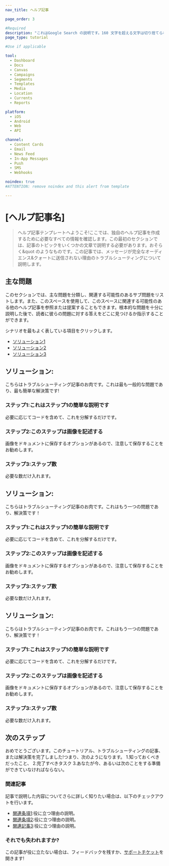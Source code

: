 ```yaml
---
nav_title: ヘルプ記事

page_order: 3

#Required
description: "これはGoogle Search の説明です。160 文字を超える文字は切り捨てられ、短く保ちます。"
page_type: tutorial

#Use if applicable

tool:
  - Dashboard
  - Docs
  - Canvas
  - Campaigns
  - Segments
  - Templates
  - Media
  - Location
  - Currents
  - Reports

platform:
  - iOS
  - Android
  - Web
  - API

channel:
  - Content Cards
  - Email
  - News Feed
  - In-App Messages
  - Push
  - SMS
  - Webhooks

noindex: true
#ATTENTION: remove noindex and this alert from template

---
```


# [ヘルプ記事名]

> ヘルプ記事テンプレートへようこそ!ここでは、独自のヘルプ記事を作成するために必要なすべての情報を確認します。この最初のセクションでは、記事のトピックをいくつかの文章で説明する必要があります。おそらく&quot のようなものです。この記事では、メッセージが完全なオーディエンス&クォートに送信されない理由のトラブルシューティングについて説明します。

## 主な問題

このセクションでは、主な問題を分類し、関連する可能性のあるサブ問題をリストします。また、このスペースを使用して、このスペースに関連する可能性のある他のヘルプ記事を参照または提案することもできます。根本的な問題を十分に説明した後で、読者に彼らの問題に対する答えをどこに見つけるか指示することができます。

シナリオを最もよく表している項目をクリックします。
- [ソリューション1](#solution-1)
- [ソリューション2](#solution-2)
- [ソリューション3](#solution-3)

## ソリューション:

こちらはトラブルシューティング記事のお肉です。これは最も一般的な問題であり、最も簡単な解決策です!

### ステップ1:これはステップ1の簡単な説明です

必要に応じてコードを含めて、これを分解するだけです。

### ステップ2:このステップは画像を記述する

画像をドキュメントに保存するオプションがあるので、注意して保存することをお勧めします。

### ステップ3:ステップ数

必要な数だけ入れます。

## ソリューション:

こちらはトラブルシューティング記事のお肉です。これはもう一つの問題であり、解決策です！

### ステップ1:これはステップ1の簡単な説明です

必要に応じてコードを含めて、これを分解するだけです。

### ステップ2:このステップは画像を記述する

画像をドキュメントに保存するオプションがあるので、注意して保存することをお勧めします。

### ステップ3:ステップ数

必要な数だけ入れます。

## ソリューション:

こちらはトラブルシューティング記事のお肉です。これはもう一つの問題であり、解決策です！

### ステップ1:これはステップ1の簡単な説明です

必要に応じてコードを含めて、これを分解するだけです。

### ステップ2:このステップは画像を記述する

画像をドキュメントに保存するオプションがあるので、注意して保存することをお勧めします。

### ステップ3:ステップ数

必要な数だけ入れます。

## 次のステップ

おめでとうございます。このチュートリアル、トラブルシューティングの記事、または解決策を完了しました!つまり、次のようになります。
1\.知っておくべきだったこと、
2\.完了すべきタスク
3\.あなたが今、あるいは次のことをする準備ができていなければならない。

### 関連記事

記事で説明した内容についてさらに詳しく知りたい場合は、以下のチェックアウトを行います。
- [関連条項1](#solution-1):役に立つ理由の説明。
- [関連条項2](#solution-2):役に立つ理由の説明。
- [関連記事3](#solution-3):役に立つ理由の説明。

### それでも失われますか?

この記事が役に立たない場合は、フィードバックを残すか、[サポートチケット][support]を開きます!

[support]: {{site.baseurl}}/braze_support/